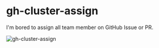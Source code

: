 # gh-cluster-assign

I'm bored to assign all team member on GitHub Issue or PR.

![gh-cluster-assign](https://user-images.githubusercontent.com/10000393/41191102-5a01b5aa-6c25-11e8-99b5-fc46bc624c0c.gif)
